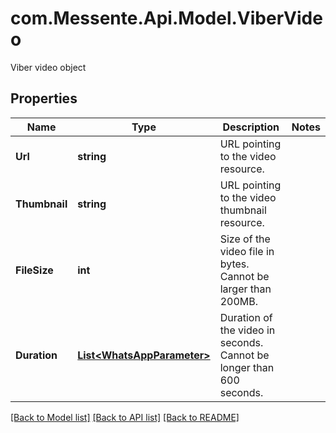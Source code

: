 # com.Messente.Api.Model.ViberVideo
Viber video object

## Properties

Name | Type | Description | Notes
------------ | ------------- | ------------- | -------------
**Url** | **string** | URL pointing to the video resource. | 
**Thumbnail** | **string** | URL pointing to the video thumbnail resource. | 
**FileSize** | **int** | Size of the video file in bytes. Cannot be larger than 200MB. | 
**Duration** | [**List&lt;WhatsAppParameter&gt;**](WhatsAppParameter.md) | Duration of the video in seconds. Cannot be longer than 600 seconds. | 

[[Back to Model list]](../README.md#documentation-for-models) [[Back to API list]](../README.md#documentation-for-api-endpoints) [[Back to README]](../README.md)

